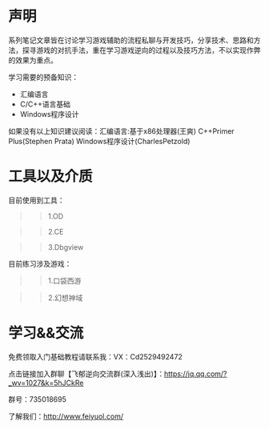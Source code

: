 声明
===
系列笔记文章皆在讨论学习游戏辅助的流程私聊与开发技巧，分享技术、思路和方法，探寻游戏的对抗手法，重在学习游戏逆向的过程以及技巧方法，不以实现作弊的效果为重点。

学习需要的预备知识：
  * 汇编语言
  * C/C++语言基础
  * Windows程序设计
 
如果没有以上知识建议阅读：汇编语言:基于x86处理器(王爽)  C++Primer Plus(Stephen Prata)  Windows程序设计(CharlesPetzold)

工具以及介质
===

目前使用到工具：

  >>1.OD

  >>2.CE

  >>3.Dbgview


目前练习涉及游戏：

  >>1.口袋西游

  >>2.幻想神域

  
学习&&交流
===
免费领取入门基础教程请联系我：VX：Cd2529492472

点击链接加入群聊【飞郁逆向交流群(深入浅出)】：https://jq.qq.com/?_wv=1027&k=5hJCkRe

群号：735018695

了解我们：http://www.feiyuol.com/
